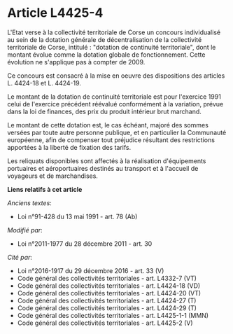 # Article L4425-4

L'Etat verse à la collectivité territoriale de Corse un concours individualisé au sein de la dotation générale de
décentralisation de la collectivité territoriale de Corse, intitulé : "dotation de continuité territoriale", dont le montant
évolue comme la dotation globale de fonctionnement. Cette évolution ne s'applique pas à compter de 2009.

Ce concours est consacré à la mise en oeuvre des dispositions des articles L. 4424-18 et L. 4424-19.

Le montant de la dotation de continuité territoriale est pour l'exercice 1991 celui de l'exercice précédent réévalué
conformément à la variation, prévue dans la loi de finances, des prix du produit intérieur brut marchand.

Le montant de cette dotation est, le cas échéant, majoré des sommes versées par toute autre personne publique, et en
particulier la Communauté européenne, afin de compenser tout préjudice résultant des restrictions apportées à la liberté de
fixation des tarifs.

Les reliquats disponibles sont affectés à la réalisation d'équipements portuaires et aéroportuaires destinés au transport et
à l'accueil de voyageurs et de marchandises.

**Liens relatifs à cet article**

_Anciens textes_:

  - Loi n°91-428 du 13 mai 1991 - art. 78 (Ab)

_Modifié par_:

  - Loi n°2011-1977 du 28 décembre 2011 - art. 30

_Cité par_:

  - Loi n°2016-1917 du 29 décembre 2016 - art. 33 (V)
  - Code général des collectivités territoriales - art. L4332-7 (VT)
  - Code général des collectivités territoriales - art. L4424-18 (VD)
  - Code général des collectivités territoriales - art. L4424-20 (VT)
  - Code général des collectivités territoriales - art. L4424-27 (T)
  - Code général des collectivités territoriales - art. L4424-29 (T)
  - Code général des collectivités territoriales - art. L4425-1-1 (MMN)
  - Code général des collectivités territoriales - art. L4425-2 (V)
